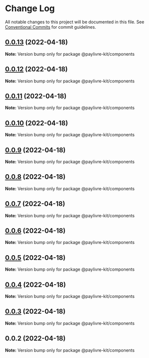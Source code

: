 # Change Log

All notable changes to this project will be documented in this file.
See [Conventional Commits](https://conventionalcommits.org) for commit guidelines.

## [0.0.13](https://github.com/ThiagoBrolly/template-library-monorepo/compare/@paylivre-kit/components@0.0.12...@paylivre-kit/components@0.0.13) (2022-04-18)

**Note:** Version bump only for package @paylivre-kit/components





## [0.0.12](https://github.com/ThiagoBrolly/template-library-monorepo/compare/@paylivre-kit/components@0.0.11...@paylivre-kit/components@0.0.12) (2022-04-18)

**Note:** Version bump only for package @paylivre-kit/components





## [0.0.11](https://github.com/ThiagoBrolly/template-library-monorepo/compare/@paylivre-kit/components@0.0.10...@paylivre-kit/components@0.0.11) (2022-04-18)

**Note:** Version bump only for package @paylivre-kit/components





## [0.0.10](https://github.com/ThiagoBrolly/template-library-monorepo/compare/@paylivre-kit/components@0.0.9...@paylivre-kit/components@0.0.10) (2022-04-18)

**Note:** Version bump only for package @paylivre-kit/components





## [0.0.9](https://github.com/ThiagoBrolly/template-library-monorepo/compare/@paylivre-kit/components@0.0.8...@paylivre-kit/components@0.0.9) (2022-04-18)

**Note:** Version bump only for package @paylivre-kit/components





## [0.0.8](https://github.com/ThiagoBrolly/template-library-monorepo/compare/@paylivre-kit/components@0.0.7...@paylivre-kit/components@0.0.8) (2022-04-18)

**Note:** Version bump only for package @paylivre-kit/components





## [0.0.7](https://github.com/ThiagoBrolly/template-library-monorepo/compare/@paylivre-kit/components@0.0.6...@paylivre-kit/components@0.0.7) (2022-04-18)

**Note:** Version bump only for package @paylivre-kit/components





## [0.0.6](https://github.com/ThiagoBrolly/template-library-monorepo/compare/@paylivre-kit/components@0.0.5...@paylivre-kit/components@0.0.6) (2022-04-18)

**Note:** Version bump only for package @paylivre-kit/components





## [0.0.5](https://github.com/ThiagoBrolly/template-library-monorepo/compare/@paylivre-kit/components@0.0.4...@paylivre-kit/components@0.0.5) (2022-04-18)

**Note:** Version bump only for package @paylivre-kit/components





## [0.0.4](https://github.com/ThiagoBrolly/template-library-monorepo/compare/@paylivre-kit/components@0.0.3...@paylivre-kit/components@0.0.4) (2022-04-18)

**Note:** Version bump only for package @paylivre-kit/components





## [0.0.3](https://github.com/ThiagoBrolly/template-library-monorepo/compare/@paylivre-kit/components@0.0.2...@paylivre-kit/components@0.0.3) (2022-04-18)

**Note:** Version bump only for package @paylivre-kit/components





## 0.0.2 (2022-04-18)

**Note:** Version bump only for package @paylivre-kit/components
